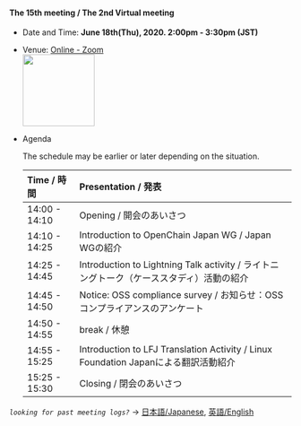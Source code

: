 #### The 15th meeting / The 2nd Virtual meeting
- Date and Time: **June 18th(Thu), 2020. 2:00pm - 3:30pm (JST)**  
- Venue: [Online - Zoom](https://socionext.zoom.us/j/99975267803?pwd=R0xzc3VnR1ZyMWpySnZpTDFsNFpUZz09)  
   <img src="https://github.com/OpenChain-Project/OpenChain-JWG/raw/master/Meeting-Materials/All-Member-Meeting/20200618/qr-zoom-20200618.png" width="128px">  

- Agenda  

   The schedule may be earlier or later depending on the situation.  
   
   | Time / 時間 | Presentation / 発表 |  
   |:--|:--|  
   | 14:00 - 14:10 | Opening / 開会のあいさつ |  
   | 14:10 - 14:25 | Introduction to OpenChain Japan WG / Japan WGの紹介 |  
   | 14:25 - 14:45 | Introduction to Lightning Talk activity / ライトニングトーク（ケーススタディ）活動の紹介 |  
   | 14:45 - 14:50 | Notice: OSS compliance survey / お知らせ：OSSコンプライアンスのアンケート |  
   | 14:50 - 14:55 | break / 休憩 |  
   | 14:55 - 15:25 | Introduction to LFJ Translation Activity / Linux Foundation Japanによる翻訳活動紹介 |  
   | 15:25 - 15:30 | Closing / 閉会のあいさつ |  


*`looking for past meeting logs?`* → [日本語/Japanese](https://openchain-project.github.io/OpenChain-JWG/meeting-minutes.html), [英語/English](https://openchain-project.github.io/OpenChain-JWG/meeting-minutes_en.html)

